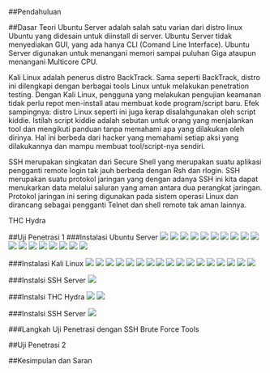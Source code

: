 ##Pendahuluan


##Dasar Teori
Ubuntu Server adalah salah satu varian dari distro linux Ubuntu yang didesain untuk diinstall di server. Ubuntu Server tidak menyediakan GUI, yang ada hanya CLI (Comand Line Interface). Ubuntu Server digunakan untuk menangani memori sampai puluhan Giga ataupun menangani Multicore CPU.

Kali Linux adalah penerus distro BackTrack. Sama seperti BackTrack, distro ini dilengkapi dengan berbagai tools Linux untuk melakukan penetration testing. Dengan Kali Linux, pengguna yang melakukan pengujian keamanan tidak perlu repot men-install atau membuat kode program/script baru. Efek sampingnya: distro Linux seperti ini juga kerap disalahgunakan oleh script kiddie. Istilah script kiddie adalah sebutan untuk orang yang menjalankan tool dan mengikuti panduan tanpa memahami apa yang dilakukan oleh dirinya. Hal ini berbeda dari hacker yang memahami setiap aksi yang dilakukannya dan mampu membuat tool/script-nya sendiri.

SSH merupakan singkatan dari Secure Shell yang merupakan suatu aplikasi pengganti remote login tak jauh berbeda dengan Rsh dan rlogin. SSH merupakan suatu protokol jaringan yang  dengan adanya SSH ini kita dapat menukarkan data melalui saluran yang aman antara dua perangkat jaringan. Protokol jaringan ini sering digunakan pada sistem operasi Linux dan dirancang sebagai pengganti Telnet dan shell remote tak aman lainnya.

THC Hydra

##Uji Penetrasi 1
###Instalasi Ubuntu Server
![](images/install_ubuntu_server_1.png?raw=true)
![](images/install_ubuntu_server_2.png?raw=true)
![](images/install_ubuntu_server_3.png?raw=true)
![](images/install_ubuntu_server_4.png?raw=true)
![](images/install_ubuntu_server_5.png?raw=true)
![](images/install_ubuntu_server_6.png?raw=true)
![](images/install_ubuntu_server_7.png?raw=true)
![](images/install_ubuntu_server_8.png?raw=true)
![](images/install_ubuntu_server_9.png?raw=true)
![](images/install_ubuntu_server_10.png?raw=true)
![](images/install_ubuntu_server_11.png?raw=true)
![](images/install_ubuntu_server_12.png?raw=true)
![](images/install_ubuntu_server_13.png?raw=true)
![](images/install_ubuntu_server_14.png?raw=true)
![](images/install_ubuntu_server_15.png?raw=true)
![](images/install_ubuntu_server_16.png?raw=true)
![](images/install_ubuntu_server_17.png?raw=true)
![](images/install_ubuntu_server_18.png?raw=true)


###Instalasi Kali Linux
![](images/install_kali.png?raw=true)
![](images/install_kali_2.png?raw=true)
![](images/install_kali_3.png?raw=true)
![](images/install_kali_4.png?raw=true)
![](images/install_kali_5.png?raw=true)
![](images/install_kali_6.png?raw=true)
![](images/install_kali_7.png?raw=true)
![](images/install_kali_8.png?raw=true)
![](images/install_kali_9.png?raw=true)
![](images/install_kali_10.png?raw=true)
![](images/install_kali_11.png?raw=true)
![](images/install_kali_12.png?raw=true)
![](images/install_kali_13.png?raw=true)
![](images/install_kali_14.png?raw=true)
![](images/install_kali_15.png?raw=true)
![](images/install_kali_16.png?raw=true)
![](images/install_kali_17.png?raw=true)


###Instalsi SSH Server
![](images/install_ssh_server.png?raw=true)


###Instalsi THC Hydra
![](images/install_thc_hydra.png?raw=true)
![](images/hydra.png?raw=true)


###Instalsi SSH Server
![](images/install_ssh_server.png?raw=true)


###Langkah Uji Penetrasi dengan SSH Brute Force Tools


##Uji Penetrasi 2



##Kesimpulan dan Saran


